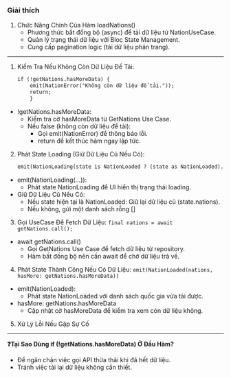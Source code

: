### Giải thích
1. Chức Năng Chính Của Hàm loadNations()
   - Phương thức bất đồng bộ (async) để tải dữ liệu từ NationUseCase.
   - Quản lý trạng thái dữ liệu với Bloc State Management.
   - Cung cấp pagination logic (tải dữ liệu phân trang).
--------
1.  Kiểm Tra Nếu Không Còn Dữ Liệu Để Tải:
    ```markdown
    if (!getNations.hasMoreData) {
        emit(NationError("Không còn dữ liệu để tải."));
        return;
        }
    ```
- !getNations.hasMoreData:
  * Kiểm tra cờ hasMoreData từ GetNations Use Case.
  * Nếu false (không còn dữ liệu để tải):
    * Gọi emit(NationError) để thông báo lỗi.
    * return để kết thúc hàm ngay lập tức.
2. Phát State Loading (Giữ Dữ Liệu Cũ Nếu Có):
   ```markdown
   emit(NationLoading(state is NationLoaded ? (state as NationLoaded).nations : []));
   ```
- emit(NationLoading(...)):
  * Phát state NationLoading để UI hiển thị trạng thái loading.
- Giữ Dữ Liệu Cũ Nếu Có:
  * Nếu state hiện tại là NationLoaded: Giữ lại dữ liệu cũ (state.nations).
  * Nếu không, gửi một danh sách rỗng []
3.  Gọi UseCase Để Fetch Dữ Liệu:
    `final nations = await getNations.call();`
  - await getNations.call()
    * Gọi GetNations Use Case để fetch dữ liệu từ repository.
    * Hàm bất đồng bộ nên cần await để chờ dữ liệu trả về.
4.  Phát State Thành Công Nếu Có Dữ Liệu:
    `emit(NationLoaded(nations, hasMore: getNations.hasMoreData))`
  - emit(NationLoaded):
    * Phát state NationLoaded với danh sách quốc gia vừa tải được.
  - hasMore: getNations.hasMoreData
    * Cập nhật cờ hasMoreData để kiểm tra xem còn dữ liệu không.
5.  Xử Lý Lỗi Nếu Gặp Sự Cố
--------
**❓Tại Sao Dùng if (!getNations.hasMoreData) Ở Đầu Hàm?**
- Để ngăn chặn việc gọi API thừa thãi khi đã hết dữ liệu.
- Tránh việc tải lại dữ liệu không cần thiết.
